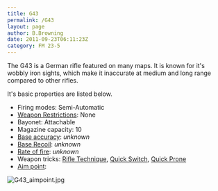 ```yaml
---
title: G43
permalink: /G43
layout: page
author: B.Browning
date: 2011-09-23T06:11:23Z
category: FM 23-5
---
```

The G43 is a German rifle featured on many maps. It is known for it's
wobbly iron sights, which make it inaccurate at medium and long range
compared to other rifles.

It's basic properties are listed below.

  - Firing modes: Semi-Automatic
  - [Weapon Restrictions](Weapon_Restrictions "wikilink"): None
  - Bayonet: Attachable
  - Magazine capacity: 10
  - [Base accuracy](Weapon_mechanics "wikilink"): *unknown*
  - [Base Recoil](Weapon_mechanics "wikilink"): *unknown*
  - [Rate of fire](Weapon_mechanics "wikilink"): *unknown*
  - Weapon tricks: [Rifle Technique](Rifle_Technique "wikilink"), [Quick
    Switch](Quick_Switch "wikilink"), [Quick
    Prone](Quick_Prone "wikilink")
  - [Aim point](Weapon_mechanics "wikilink"):

![G43\_aimpoint.jpg](G43_aimpoint.jpg "G43_aimpoint.jpg")

